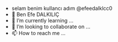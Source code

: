 - selam benim kullancı adım @efeedalklcc0
- 👀 Ben Efe DALKILIÇ 
- 🌱 I’m currently learning ...
- 💞️ I’m looking to collaborate on ...
- 📫 How to reach me ...

<!---
efeedalklcc0/efeedalklcc0 is a ✨ special ✨ repository because its `README.md` (this file) appears on your GitHub profile.
You can click the Preview link to take a look at your changes.
--->
